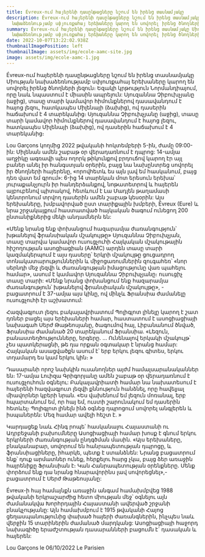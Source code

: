 ```yaml
---
title: Évreux-ում հայերենի դասընթացները նշում են իրենց տասնամյակը
description: Évreux-ում հայերենի դասընթացները նշում են իրենց տասնամյակը Միության
  նախաձեռնությամբ սփյուռքահայ երեխաները կարող են սովորել իրենց ծնողների լեզուն։
summary: Évreux-ում հայերենի դասընթացները նշում են իրենց տասնամյակը Միության
  նախաձեռնությամբ սփյուռքահայ երեխաները կարող են սովորել իրենց ծնողների լեզուն։
date: 2022-10-07T13:22:02.938Z
thumbnailImagePosition: left
thumbnailImage: assets/img/ecole-aamc-site.jpg
image: assets/img/ecole-aamc-1.jpg
---
```

Évreux-ում հայերենի դասընթացները նշում են իրենց տասնամյակը
Միության նախաձեռնությամբ սփյուռքահայ երեխաները կարող են սովորել իրենց ծնողների լեզուն։ Եզակի կրթություն Նորմանդիայում, որը նաև նպաստում է միասին ապրելուն:
Սյուզաննա Չիբուխչյանը (աջից), տասը տարի կամավոր հիմունքներով դասավանդում է հայոց լեզու, հատկապես Միլենայի (ձախից), ով դասերին հաճախում է 4 տարեկանից։ 
Սյուզաննա Չիբուխչյանը (աջից), տասը տարի կամավոր հիմունքներով դասավանդում է հայոց լեզու, հատկապես Միլենայի (ձախից), ով դասերին հաճախում է 4 տարեկանից։

Lou Garçons կողմից
2022 թվականի հոկտեմբերի 5-ին, ժամը 09:00-ին:
Միլենան ամեն շաբաթ օր վերադառնում է դպրոց: 14-ամյա աղջիկը ագռավի պես ողորկ թիկունքով բրդուճով կարող էր այլ բաներ անել իր հանգստյան օրերին, բայց նա նախընտրեց սովորել իր ծնողների հայերենը, «որովհետև ես այն լավ եմ հասկանում, բայց դեռ վատ եմ գրում»: 6-ից 14 տարեկան մոտ երեսուն երեխա՝ յուրաքանչյուրն իր հանդերձանքով, նոթատետրով և հայերեն այբուբենով պիտակով, հետևում է Լա Մադլեն թաղամասի կենտրոնում տրվող դասերին ամեն շաբաթ կեսօրին: Այս երեխաները, խմբավորված ըստ տարիքային խմբերի, Évreux (Eure) և նրա շրջակայքում հաստատված հայկական ծագում ունեցող 200 ընտանիքներից մեկի անդամներն են:

«Մենք նրանց ենք փոխանցում հազարամյա ժառանգություն՝ խթանելով ֆրանսիական մշակույթը»
Սյուզաննա Չիբուխչյան, տասը տարվա կամավոր ուսուցչուհի
Հայկական մշակութային հիշողության ասոցիացիան (AAMC) արդեն տասը տարի կազմակերպում է այս դասերը՝ երկրի մշակույթը ցուցադրող տոնակատարություններին և միջոցառումներին զուգահեռ՝ «նոր սերնդի մեջ լեզվի և ժառանգության իմացությունը վառ պահելու համար», ասում է կամավոր Սյուզաննա Չիբուխչյանը։ ուսուցիչ տասը տարի: «Մենք նրանց փոխանցում ենք հազարամյա ժառանգություն՝ խթանելով ֆրանսիական մշակույթը», - բացատրում է 37-ամյա այս կինը, ով մինչև Ֆրանսիա ժամանելը ուսուցչուհի էր աշխատում:

Հազվագյուտ լեզու բակալավրիատում
Պոլիգլոտ լինելը կարող է շատ դռներ բացել այս երեխաների համար, հաստատում է ասոցիացիայի նախագահ Սերժ Թաթեոսյանը, ծագումով հայ, Լիբանանում ծնված, Ֆրանսիա ժամանած 20 տարեկանում Ֆրանսիա. «Լեզուն, բանաստեղծությունները, երգերը. ... Ունենալով երկակի մշակույթ՝ չես պատկերացնի, թե դա որքան օգտակար է նրանց համար: Հայկական ասացվածքն ասում է՝ երբ երկու լեզու գիտես, երկու տղամարդ ես կամ երկու կին։ »

Դասարանի որոշ նախկին ուսանողներ այժմ համալսարանականներ են։ 17-ամյա Լուիզա Գրիգորյանը ամեն շաբաթ օր վերադառնում է ուսուցչուհուն օգնելու: Բակալավրիատի համար նա նախատեսում է հայերենի հազվագյուտ լեզվի քննություն հանձնել, որը հավելյալ միավորներ կբերի նրան. «Ես վախենում եմ լեզուն մոռանալ, երբ հպարտանում եմ, որ հայ եմ, ուստի շարունակում եմ դասերին հետևել։ Պոլիգլոտ լինելն ինձ օգնեց դպրոցում սովորել անգլերեն և իսպաներեն: Մեզ համար ավելի հեշտ է. »

Կարդացեք նաև
Հինգ րոպե՝ հասկանալու Հայաստանի ու Ադրբեջանի բախումները
Ասոցիացիայի համար խոսք է գնում երկու երկրների ժառանգության ընդգծման մասին. «Այս երեխաները, բնականաբար, սովորում են հանրապետության դպրոցը, և ֆրանսիացիները, իհարկե, պետք է ստանձնեն: Նրանց բացատրում ենք՝ դուք արմատներ ունեք, հերքելու հարց չկա, բայց ձեր առաջին հայրենիքը Ֆրանսիան է։ Կան Հանրապետության օրենքները. Մենք փորձում ենք դա նրանց հնարավորինս լավ սովորեցնել»,- բացատրում է Սերժ Թաթեոսյանը:

Évreux-ի հայ համայնքն առաջին անգամ համախմբվեց 1988 թվականի երկրաշարժից հետո միության մեջ՝ օգնելու այն ժամանակվա Խորհրդային Հայաստանի ավերված շրջանի բնակչությանը: Այն համախմբում է 1915 թվականի Հայոց ցեղասպանությունից փախած հայերի ժառանգներին, ինչպես նաև վերջին 15 տարիներին ժամանած մարդկանց: Ասոցիացիայի հաջորդ նախագիծը երաժշտության դասարանների բացումն է` դասական և հայերեն:

Lou Garçons le 06/10/2022  Le Parisien